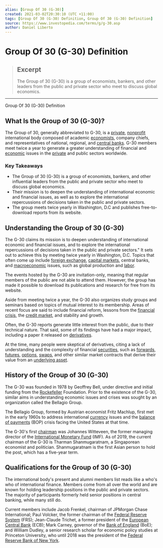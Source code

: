 ```yaml
---
alias: [Group Of 30 (G-30)]
created: 2021-03-02T20:30:10 (UTC +11:00)
tags: [Group Of 30 (G-30) Definition, Group Of 30 (G-30) Definition]
source: https://www.investopedia.com/terms/g/g-30.asp
author: Daniel Liberto
---
```


# Group Of 30 (G-30) Definition

> ## Excerpt
> The Group of 30 (G-30) is a group of economists, bankers, and other leaders from the public and private sector who meet to discuss global economics.

---

Group Of 30 (G-30) Definition
## What Is the Group of 30 (G-30)?

The Group of 30, generally abbreviated to G-30, is a [private](https://www.investopedia.com/terms/p/privately-owned.asp), [nonprofit](https://www.investopedia.com/terms/n/non-profitorganization.asp) international body composed of academic [economists](https://www.investopedia.com/terms/e/economist.asp), company chiefs, and representatives of national, regional, and [central banks](https://www.investopedia.com/terms/c/centralbank.asp). G-30 members meet twice a year to generate a greater understanding of financial and [economic](https://www.investopedia.com/terms/e/economics.asp) issues in the [private](https://www.investopedia.com/terms/p/private-sector.asp) and public sectors worldwide.

### Key Takeaways

-   The Group of 30 (G-30) is a group of economists, bankers, and other influential leaders from the public and private sector who meet to discuss global economics.
-   Their mission is to deepen the understanding of international economic and financial issues, as well as to explore the international repercussions of decisions taken in the public and private sectors.
-   The group meets twice yearly in Washington, D.C and publishes free-to-download reports from its website.

## Understanding the Group of 30 (G-30)

The G-30 claims its mission is to deepen understanding of international economic and financial issues, and to explore the international repercussions of decisions taken in the public and private sectors." It sets out to achieve this by meeting twice yearly in Washington, D.C. Topics that often come up include [foreign exchange](https://www.investopedia.com/terms/f/foreign-exchange.asp), [capital markets](https://www.investopedia.com/terms/c/capitalmarkets.asp), central banks, and [macroeconomic](https://www.investopedia.com/terms/m/macroeconomics.asp) issues, such as global production and [labor](https://www.investopedia.com/terms/l/labor-market.asp).

The events hosted by the G-30 are invitation-only, meaning that regular members of the public are not able to attend them. However, the group has made it possible to download its publications and research for free from its website.

Aside from meeting twice a year, the G-30 also organizes study groups and seminars based on topics of mutual interest to its membership. Areas of recent focus are said to include financial reform, lessons from the [financial crisis](https://www.investopedia.com/terms/f/financial-crisis.asp), the [credit market](https://www.investopedia.com/terms/c/credit_market.asp), and stability and growth.

Often, the G-30 reports generate little interest from the public, due to their technical nature. That said, some of its findings have had a major impact, including a paper it released on [derivatives](https://www.investopedia.com/articles/optioninvestor/10/derivatives-101.asp).

At the time, many people were skeptical of derivatives, citing a lack of understanding and the complexity of financial [securities](https://www.investopedia.com/terms/s/security.asp), such as [forwards](https://www.investopedia.com/terms/f/forwardcontract.asp), [futures](https://www.investopedia.com/terms/f/futurescontract.asp), [options](https://www.investopedia.com/terms/o/option.asp), [swaps](https://www.investopedia.com/terms/s/swap.asp), and other similar market contracts that derive their value from an [underlying asset](https://www.investopedia.com/terms/u/underlying-asset.asp).

## History of the Group of 30 (G-30)

The G-30 was founded in 1978 by Geoffrey Bell, under directive and initial funding from the [Rockefeller](https://www.investopedia.com/articles/economics/08/jd-rockefeller.asp) Foundation. Prior to the existence of the G-30, similar aims in understanding economic issues and crises was sought by an organization called the Bellagio Group.

The Bellagio Group, formed by Austrian economist Fritz Machlup, first met in the early 1960s to address international [currency](https://www.investopedia.com/terms/c/currency.asp) issues and the [balance of payments](https://www.investopedia.com/terms/b/bop.asp) (BOP) crisis facing the United States at that time.

The G-30's first [chairman](https://www.investopedia.com/terms/c/chairman.asp) was Johannes Witteveen, the former managing director of the [International Monetary Fund](https://www.investopedia.com/terms/i/imf.asp) (IMF). As of 2019, the current chairman of the G-30 is Tharman Shanmugaratnam, a Singaporean economist and politician. Shanmugaratnam is the first Asian person to hold the post, which has a five-year term.

## Qualifications for the Group of 30 (G-30)

The international body's present and alumni members list reads like a who's who of international finance. Members come from all over the world and are known for holding leadership positions in the public and private sectors. The majority of participants formerly held senior positions in central banking, while many still do.

Current members include Jacob Frenkel, chairman of JPMorgan Chase International; Paul Volcker, the former chairman of the [Federal Reserve System](https://www.investopedia.com/terms/f/federalreservesystem.asp) (FRS); Jean-Claude Trichet, a former president of the [European Central Bank](https://www.investopedia.com/terms/e/europeancentralbank.asp) (ECB); Mark Carney, governor of the [Bank of England](https://www.investopedia.com/terms/b/boe.asp) (BoE); and William Dudley, a senior research scholar for economic policy studies at Princeton University, who until 2018 was the president of the [Federal Reserve Bank of New York](https://www.investopedia.com/terms/f/federal-reserve-bank-of-new-york.asp).
